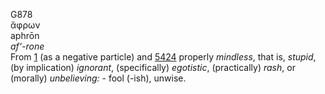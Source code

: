 <body>
  <p>G878<br>  ἄφρων  <br> aphrōn  <br><i>af‘-rone </i><br>From <a href="g0001.htm">1</a> (as a negative particle) and <a href="g5424.htm">5424</a>  properly <i>mindless</i>, that is, <i>stupid</i>, (by implication) <i>ignorant</i>, (specifically) <i>egotistic</i>, (practically) <i>rash</i>, or (morally) <i>unbelieving:</i> - fool (-ish), unwise.<br></p>
 </body>